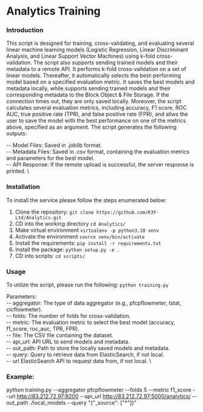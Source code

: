 # Analytics Training

### Introduction
This script is designed for training, cross-validating, and evaluating several linear machine learning models (Logistic Regression, Linear Discriminant Analysis, and Linear Support Vector Machines) using k-fold cross-validation. The script also supports sending trained models and their metadata to a remote API.
It performs k-fold cross-validation on a set of linear models. Thereafter, it automatically selects the best-performing model based on a specified evaluation metric.
It saves the best models and metadata locally, while supports sending trained models and their corresponding metadata to the Block Object & File Storage.
If the connection times out, they are only saved locally. Moreover, the script calculates several evaluation metrics, including accuracy, F1 score, ROC AUC, true positive rate (TPR), and false positive rate (FPR), and allws the user to save the model with the
best performance on one of the metrics above, specified as an argument. The script generates the following outputs:

-- Model Files: Saved in .joblib format. \
-- Metadata Files: Saved in .csv format, containing the evaluation metrics and parameters for the best model. \
-- API Response: If the remote upload is successful, the server response is printed. \

### Installation
To install the service please follow the steps enumerated below:
1. Clone the repository: ``git clone https://github.com/K3Y-Ltd/Analytics.git``
2. CD into the working directory ``cd Analytics/``
3. Make virtual environment ```virtualenv -p python3.10 venv```
4. Activate the environment ``source venv/bin/activate``
5. Install the requirements: ``pip install -r requirements.txt``
6. Install the package: ``python setup.py -e .``
7. CD into scripts: ``cd scripts/``

### Usage
To utilize the script, please run the following:
```python training.py```

Parameters:\
-- aggregator: The type of data aggregator (e.g., pfcpflowmeter, tstat, cicflowmeter). \
-- folds: The number of folds for cross-validation. \
-- metric: The evaluation metric to select the best model (accuracy, f1_score, roc_auc, TPR, FPR). \
-- file: The CSV file containing the dataset. \
-- api_url: API URL to send models and metadata. \
-- out_path: Path to store the locally saved models and metadata. \
-- query: Query to retrieve data from ElasticSearch, if not local. \
-- url	ElasticSearch API to request data from, if not local. \

### Example:
python training.py --aggregator pfcpflowmeter --folds 5 --metric f1_score --url http://83.212.72.97:9200 --api_url http://83.212.72.97:5000/analytics/ --out_path ./local_models --query "{\"_source\": [\"*\"]}"

